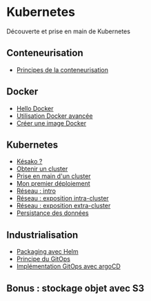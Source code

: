 # Kubernetes

Découverte et prise en main de Kubernetes

## Conteneurisation

- [Principes de la conteneurisation](conteneurisation/principes)

## Docker

- [Hello Docker](docker/hello)
- [Utilisation Docker avancée](docker/avance)
- [Créer une image Docker](docker/creer-image)

## Kubernetes

- [Késako ?](kubernetes/kesako/)
- [Obtenir un cluster](kubernetes/obtenir-un-cluster/)
- [Prise en main d'un cluster](kubernetes/prise-en-main/)
- [Mon premier déploiement](kubernetes/premier-deploiement)
- [Réseau : intro](kubernetes/reseau-intro)
- [Réseau : exposition intra-cluster]()
- [Réseau : exposition extra-cluster]()
- [Persistance des données]()

## Industrialisation

- [Packaging avec Helm]()
- [Principe du GitOps]()
- [Implémentation GitOps avec argoCD]()

## Bonus : stockage objet avec S3